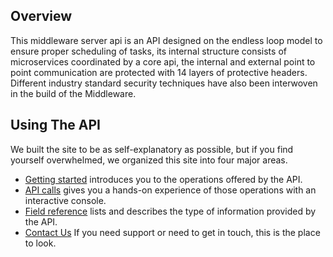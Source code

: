 ## Overview
This middleware server api is an API designed on the endless loop model to ensure proper scheduling of tasks, its internal structure consists of microservices coordinated by a core api, the internal and external point to point communication are protected with 14 layers of protective headers. Different industry standard security techniques have also been interwoven in the build of the Middleware.

## Using The API
We built the site to be as self-explanatory as possible, but if you find yourself overwhelmed, we organized this site into four major areas.

* [Getting started](/getting-started) introduces you to the operations offered by the API.
* [API calls](/api) gives you a hands-on experience of those operations with an interactive console.
* [Field reference](/field-reference) lists and describes the type of information provided by the API.
* [Contact Us](/contact) If you need support or need to get in touch, this is the place to look.